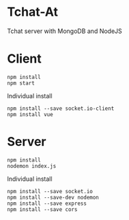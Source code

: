 # Tchat-At
Tchat server with MongoDB and NodeJS

# Client
```
npm install
npm start
```

Individual install
```
npm install --save socket.io-client
npm install vue
```

# Server
```
npm install
nodemon index.js
```

Individual install
```
npm install --save socket.io
npm install --save-dev nodemon
npm install --save express
npm install --save cors
```
